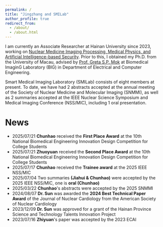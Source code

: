 ```yaml
---
permalink: /
title: "Jingzhang and SMILab"
author_profile: true
redirect_from: 
  - /about/
  - /about.html
---
```


I am currently an Associate Researcher at Hainan University since 2023, working on [Nuclear Medicine Imaging Processing, Medical Physics, and Artificial Intelligence-based Security](https://scs.hainanu.edu.cn/info/1051/2659.htm). Prior to this, I obtained my Ph.D. from the University of Macau, advised by [Prof. Greta S.P. Mok](https://big.fst.um.edu.mo/) at Biomedical ImaginG Laboratory (BIG) in Department of Electrical and Computer Engineering.

Smart Medical Imaging Laboratory (SMILab) consists of eight members at present. To date, we have had 2 abstracts accepted at the annual meeting of the Society of Nuclear Medicine and Molecular Imaging (SNMMI), as well as 2 summaries accepted at the IEEE Nuclear Science Symposium and Medical Imaging Conference (NSS/MIC), including 1 oral presentation.

News
======
- 2025/07/21 **Chunhao** received the **First Place Award** at the 10th National Biomedical Engineering Innovation Design Competition for College Students
- 2025/07/21 **Zhuoyuan** received the **Second Place Award** at the 10th National Biomedical Engineering Innovation Design Competition for College Students
- 2025/07/17 **Chunhao** received the **Trainee award** at the 2025 IEEE NSS/MIC
- 2025/07/04 Two summaries **(Jiahui & Chunhao)** were accepted by the 2025 IEEE NSS/MIC, one is **oral (Chunhao)**
- 2025/03/22 **Chunhao**'s abstracts were accepted by the 2025 SNMMI
- 2024/08/07 **Dr. Sun** was awarded the **2024 Best Technical Paper Award** of the Journal of Nuclear Cardiology from the American Society of Nuclear Cardiology
- 2023/12/09 **Dr. Sun** was approved for a grant of the Hainan Province Science and Technology Talents Innovation Project
- 2023/07/16 **Zhiyuan**'s paper was accepted by the 2023 ECAI
